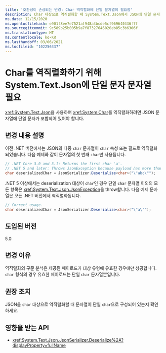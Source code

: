 ```yaml
---
title: '호환성이 손상되는 변경: Char 역직렬화에 단일 문자열이 필요함'
description: Char 대상으로 역직렬화할 때 System.Text.Json에서 JSON에 단일 문자 문자열이 필요한 .NET 5의 호환성이 손상되는 변경에 관해 알아봅니다.
ms.date: 12/15/2020
ms.openlocfilehash: e901f8ee7e7521af948a3bcde5cf969640436f7f
ms.sourcegitcommit: 9c589b25b005b9a7f87327646020eb85c3b6306f
ms.translationtype: HT
ms.contentlocale: ko-KR
ms.lasthandoff: 03/06/2021
ms.locfileid: "102256337"
---
```

# <a name="systemtextjson-requires-single-char-string-to-deserialize-a-char"></a>Char를 역직렬화하기 위해 System.Text.Json에 단일 문자 문자열 필요

<xref:System.Text.Json>을 사용하여 <xref:System.Char>를 역직렬화하려면 JSON 문자열에 단일 문자가 포함되어 있어야 합니다.

## <a name="change-description"></a>변경 내용 설명

이전 .NET 버전에서는 JSON의 다중 `char` 문자열이 `char` 속성 또는 필드로 역직렬화되었습니다. 다음 예제와 같이 문자열의 첫 번째 `char`만 사용됩니다.

```csharp
// .NET Core 3.0 and 3.1: Returns the first char 'a'.
// .NET 5 and later: Throws JsonException because payload has more than one char.
char deserializedChar = JsonSerializer.Deserialize<char>("\"abc\"");
```

.NET 5 이상에서는 deserialization 대상이 `char`인 경우 단일 `char` 문자열 이외의 모든 항목은 <xref:System.Text.Json.JsonException>을 throw합니다. 다음 예제 문자열은 모든 .NET 버전에서 역직렬화됩니다.

```csharp
// Correct usage.
char deserializedChar = JsonSerializer.Deserialize<char>("\"a\"");
```

## <a name="version-introduced"></a>도입된 버전

5.0

## <a name="reason-for-change"></a>변경 이유

역직렬화의 구문 분석은 제공된 페이로드가 대상 유형에 유효한 경우에만 성공합니다. `char` 형식의 경우 유효한 페이로드는 단일 `char` 문자열뿐입니다.

## <a name="recommended-action"></a>권장 조치

JSON을 `char` 대상으로 역직렬화할 때 문자열이 단일 `char`으로 구성되어 있는지 확인하세요.

## <a name="affected-apis"></a>영향을 받는 API

- <xref:System.Text.Json.JsonSerializer.Deserialize%2A?displayProperty=fullName>

<!--

### Affected APIs

- `Overload:System.Text.Json.JsonSerializer.Deserialize`

### Category

Serialization

-->
